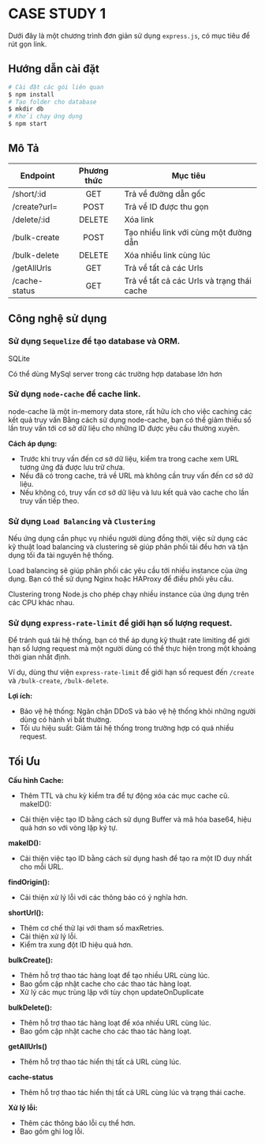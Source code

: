 # CASE STUDY 1
Dưới đây là một chương trình đơn giản sử dụng `express.js`, có mục tiêu để rút gọn link. 

## Hướng dẫn cài đặt
```sh
# Cài đặt các gói liên quan
$ npm install
# Tạo folder cho database
$ mkdir db
# Khởi chạy ứng dụng
$ npm start
```

## Mô Tả
| Endpoint | Phương thức | Mục tiêu
|--|:--:|--|
| /short/:id | GET | Trả về đường dẫn gốc
| /create?url= | POST | Trả về ID được thu gọn
| /delete/:id | DELETE | Xóa link
| /bulk-create | POST | Tạo nhiều link với cùng một đường dẫn
| /bulk-delete | DELETE | Xóa nhiều link cùng lúc
| /getAllUrls  | GET |  Trả về tất cả các Urls
| /cache-status  | GET |  Trả về tất cả các Urls và trạng thái cache




## Công nghệ sử dụng

### Sử dụng `Sequelize` để tạo database và ORM.

SQLite 

Có thể dùng MySql server trong các trường hợp database lớn hơn

### Sử dụng `node-cache` để cache link.

node-cache là một in-memory data store, rất hữu ích cho việc caching các kết quả truy vấn Bằng cách sử dụng node-cache, bạn có thể giảm thiểu số lần truy vấn tới cơ sở dữ liệu cho những ID được yêu cầu thường xuyên.

**Cách áp dụng:**

- Trước khi truy vấn đến cơ sở dữ liệu, kiểm tra trong cache xem URL tương ứng đã được lưu trữ chưa.
- Nếu đã có trong cache, trả về URL mà không cần truy vấn đến cơ sở dữ liệu.
- Nếu không có, truy vấn cơ sở dữ liệu và lưu kết quả vào cache cho lần truy vấn tiếp theo.

### Sử dụng `Load Balancing` và `Clustering`

Nếu ứng dụng cần phục vụ nhiều người dùng đồng thời, việc sử dụng các kỹ thuật load balancing và clustering sẽ giúp phân phối tải đều hơn và tận dụng tối đa tài nguyên hệ thống.

Load balancing sẽ giúp phân phối các yêu cầu tới nhiều instance của ứng dụng. Bạn có thể sử dụng Nginx hoặc HAProxy để điều phối yêu cầu.

Clustering trong Node.js cho phép chạy nhiều instance của ứng dụng trên các CPU khác nhau.



### Sử dụng `express-rate-limit` để giới hạn số lượng request.

Để tránh quá tải hệ thống, bạn có thể áp dụng kỹ thuật rate limiting để giới hạn số lượng request mà một người dùng có thể thực hiện trong một khoảng thời gian nhất định.

Ví dụ, dùng thư viện `express-rate-limit` để giới hạn số request đến `/create` và `/bulk-create`, `/bulk-delete`.

**Lợi ích:**

- Bảo vệ hệ thống: Ngăn chặn DDoS và bảo vệ hệ thống khỏi những người dùng có hành vi bất thường.
- Tối ưu hiệu suất: Giảm tải hệ thống trong trường hợp có quá nhiều request.

## Tối Ưu 

**Cấu hình Cache:**

- Thêm TTL và chu kỳ kiểm tra để tự động xóa các mục cache cũ.
makeID():

- Cải thiện việc tạo ID bằng cách sử dụng Buffer và mã hóa base64, hiệu quả hơn so với vòng lặp ký tự.

**makeID():**

- Cải thiện việc tạo ID bằng cách sử dụng hash để tạo ra một ID duy nhất cho mỗi URL.

**findOrigin():**


- Cải thiện xử lý lỗi với các thông báo có ý nghĩa hơn.

**shortUrl():**

- Thêm cơ chế thử lại với tham số maxRetries.
- Cải thiện xử lý lỗi.
- Kiểm tra xung đột ID hiệu quả hơn.

**bulkCreate():**

- Thêm hỗ trợ thao tác hàng loạt để tạo nhiều URL cùng lúc.
- Bao gồm cập nhật cache cho các thao tác hàng loạt.
- Xử lý các mục trùng lặp với tùy chọn updateOnDuplicate

**bulkDelete():**

- Thêm hỗ trợ thao tác hàng loạt để xóa nhiều URL cùng lúc.
- Bao gồm cập nhật cache cho các thao tác hàng loạt.

**getAllUrls()**

- Thêm hỗ trợ thao tác hiển thị tất cả URL cùng lúc.

**cache-status**

- Thêm hỗ trợ thao tác hiển thị tất cả URL cùng lúc và trạng thái cache.

**Xử lý lỗi:**

- Thêm các thông báo lỗi cụ thể hơn.
- Bao gồm ghi log lỗi.
